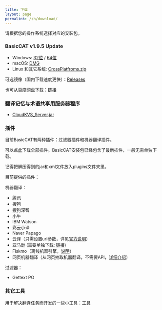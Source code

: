 ```yaml
---
title: 下载
layout: page
permalink: /zh/download/
---
```


请根据您的操作系统选择对应的安装包。

### BasicCAT v1.9.5 Update

* Windows: [32位](https://github.com/xulihang/BasicCAT/releases/download/v1.9.5_update/BasicCAT-windows-x86.exe) /  [64位](https://github.com/xulihang/BasicCAT/releases/download/v1.9.5_update/BasicCAT-windows-x64.exe)
* macOS:  [DMG](https://github.com/xulihang/BasicCAT/releases/download/v1.9.5_update/BasicCAT_mac.dmg)
* Linux 和其它系统:  [CrossPlatfroms.zip](https://github.com/xulihang/BasicCAT/releases/download/v1.9.5_update/BasicCAT-crossplatforms.zip)

可选镜像（国内下载速度更快）：[Releases](https://github.wuyanzheshui.workers.dev/xulihang/BasicCAT/releases/)

也可从百度网盘下载：[链接](https://pan.baidu.com/s/1HmD4pJ9hIYyK9bnqINtoFQ)


### 翻译记忆与术语共享用服务器程序

*  [CloudKVS_Server.jar](https://github.com/xulihang/BasicCAT/releases/download/v1.2-beta2/CloudKVS_Server.jar)

### 插件

目前BasicCAT有两种插件：过滤器插件和机器翻译插件。

可以点[此](https://github.com/xulihang/BasicCAT/releases/download/plugins/all_plugins.zip)下载全部插件。BasicCAT安装包已经包含了最新插件，一般无需单独下载。

记得把解压得到的jar和xml文件放入plugins文件夹里。

目前提供的插件：

机器翻译：

* 腾讯
* 搜狗
* 搜狗深智
* 小牛
* IBM Watson
* 彩云小译
* Naver Papago
* 云译（只需设置url参数，详见[官方说明](https://cloudtranslation.com/static/api_zh-cn.html)）
* 亚马逊 (需要单独下载: [链接](https://github.com/xulihang/BasicCAT/releases/download/plugins/amazon.zip))
* Fiskmo（离线机器引擎，[说明](/zh/offline-machine-translation)）
* 网页机器翻译（从网页抽取机器翻译，不需要API，[详细介绍](https://www.basiccat.org/zh/new-plugin-machine-translation-via-web/)）

过滤器：

* Gettext PO

### 其它工具

用于解决翻译任务而开发的一些小工具：[工具](/zh/tools/)

